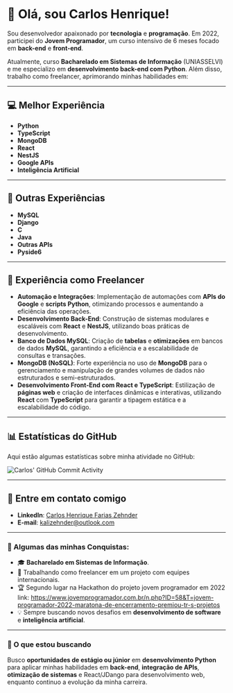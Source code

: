# 👋 Olá, sou Carlos Henrique!

Sou desenvolvedor apaixonado por **tecnologia** e **programação**. Em 2022, participei do **Jovem Programador**, um curso intensivo de 6 meses focado em **back-end** e **front-end**.

Atualmente, curso **Bacharelado em Sistemas de Informação** (UNIASSELVI) e me especializo em **desenvolvimento back-end com Python**. Além disso, trabalho como freelancer, aprimorando minhas habilidades em:


---

## 💻 Melhor Experiência

- **Python**  
- **TypeScript**
- **MongoDB**
- **React**
- **NestJS**
- **Google APIs**
- **Inteligência Artificial**

---

## 🔧 Outras Experiências

- **MySQL**
- **Django**
- **C**
- **Java**
- **Outras APIs**
- **Pyside6**

---

## 💼 Experiência como Freelancer

- **Automação e Integrações**: Implementação de automações com **APIs do Google** e **scripts Python**, otimizando processos e aumentando a eficiência das operações.
- **Desenvolvimento Back-End**: Construção de sistemas modulares e escaláveis com **React** e **NestJS**, utilizando boas práticas de desenvolvimento.
- **Banco de Dados MySQL**: Criação de **tabelas** e **otimizações** em bancos de dados **MySQL**, garantindo a eficiência e a escalabilidade de consultas e transações.
- **MongoDB (NoSQL)**: Forte experiência no uso de **MongoDB** para o gerenciamento e manipulação de grandes volumes de dados não estruturados e semi-estruturados.
- **Desenvolvimento Front-End com React e TypeScript**: Estilização de **páginas web** e criação de interfaces dinâmicas e interativas, utilizando **React** com **TypeScript** para garantir a tipagem estática e a escalabilidade do código.


---

## 📊 Estatísticas do GitHub

Aqui estão algumas estatísticas sobre minha atividade no GitHub:

![Carlos' GitHub Commit Activity](https://github-readme-stats.vercel.app/api?username=carloshenrique&show_icons=true&hide_title=true&count_private=true&hide_border=true&theme=tokyonight)

---

## 💬 Entre em contato comigo

- **LinkedIn**: [Carlos Henrique Farias Zehnder](https://www.linkedin.com/in/carloshfz/)
- **E-mail**: [kalizehnder@outlook.com](mailto:kalizehnder@outlook.com)

---

### 🚀 Algumas das minhas Conquistas:
- 🎓 **Bacharelado em Sistemas de Informação**.
- 💼 Trabalhando como freelancer em um projeto com equipes internacionais.
- 🏆 Segundo lugar na Hackathon do projeto jovem programador em 2022 link: https://www.jovemprogramador.com.br/n.php?ID=58&T=jovem-programador-2022-maratona-de-encerramento-premiou-tr-s-projetos
- 💡 Sempre buscando novos desafios em **desenvolvimento de software** e **inteligência artificial**.

---

### 🎯 O que estou buscando

Busco **oportunidades de estágio ou júnior** em **desenvolvimento Python** para aplicar minhas habilidades em **back-end**, **integração de APIs**, **otimização de sistemas** e React/JDango para desenvolvimento web, enquanto continuo a evolução da minha carreira.
